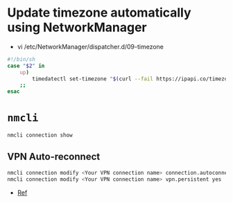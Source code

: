 # Update timezone automatically using NetworkManager
  - vi /etc/NetworkManager/dispatcher.d/09-timezone
  ```bash
  #!/bin/sh
  case "$2" in
      up)
          timedatectl set-timezone "$(curl --fail https://ipapi.co/timezone)"
      ;;
  esac
  ```


# `nmcli`

```bash
nmcli connection show
```

## VPN Auto-reconnect

```bash
nmcli connection modify <Your VPN connection name> connection.autoconnect-retries 0
nmcli connection modify <Your VPN connection name> vpn.persistent yes
```

- [Ref](https://askubuntu.com/questions/679059/auto-reconnect-to-vpn-on-disconnect)
